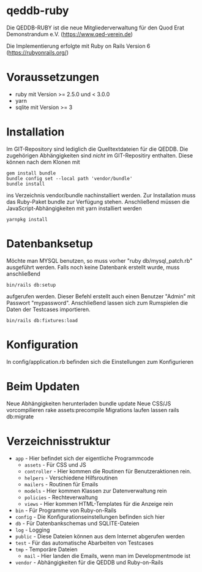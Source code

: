 # qeddb-ruby
Die QEDDB-RUBY ist die neue Mitgliederverwaltung für den Quod Erat Demonstrandum e.V. (https://www.qed-verein.de)

Die Implementierung erfolgte mit Ruby on Rails Version 6 (https://rubyonrails.org/)

Voraussetzungen
============

* ruby mit Version >= 2.5.0 und < 3.0.0
* yarn
* sqlite mit Version >= 3


Installation
============

Im GIT-Repository sind lediglich die Quelltextdateien für die QEDDB.
Die zugehörigen Abhängigkeiten sind *nicht* im GIT-Repositiry enthalten. Diese können nach dem Klonen mit

    gem install bundle
    bundle config set --local path 'vendor/bundle'
    bundle install

ins Verzeichnis vendor/bundle nachinstalliert werden. Zur Installation muss das Ruby-Paket bundle zur Verfügung stehen.
Anschließend müssen die JavaScript-Abhängigkeiten mit yarn installiert werden

    yarnpkg install

Datenbanksetup
==============

Möchte man MYSQL benutzen, so muss vorher "ruby db/mysql_patch.rb" ausgeführt werden.
Falls noch keine Datenbank erstellt wurde, muss anschließend

    bin/rails db:setup

aufgerufen werden. Dieser Befehl erstellt auch einen Benutzer "Admin" mit Passwort "mypassword".
Anschließend lassen sich zum Rumspielen die Daten der Testcases importieren.

    bin/rails db:fixtures:load

Konfiguration
======================
In config/application.rb befinden sich die Einstellungen zum Konfigurieren

Beim Updaten
======================
Neue Abhängigkeiten herunterladen
 bundle update
Neue CSS/JS vorcompilieren
 rake assets:precompile
Migrations laufen lassen
 rails db:migrate

Verzeichnisstruktur
======================
* `app`    - Hier befindet sich der eigentliche Programmcode
  * `assets`     - Für CSS und JS
  * `controller` - Hier kommen die Routinen für Benutzeraktionen rein.
  * `helpers`    - Verschiedene Hilfsroutinen
  * `mailers`    - Routinen für Emails
  * `models`     - Hier kommen Klassen zur Datenverwaltung rein
  * `policies`   - Rechteverwaltung
  * `views`      - Hier kommen HTML-Templates für die Anzeige rein
* `bin`    - Für Programme von Ruby-on-Rails
* `config` - Die Konfigurationseinstellungen befinden sich hier
* `db`     - Für Datenbankschemas und SQLITE-Dateien
* `log`    - Logging
* `public` - Diese Dateien können aus dem Internet abgerufen werden
* `test`   - Für das automatische Abarbeiten von Testcases
* `tmp`    - Temporäre Dateien
  * `mail` - Hier landen die Emails, wenn man im Developmentmode ist
* `vendor` - Abhängigkeiten für die QEDDB und Ruby-on-Rails